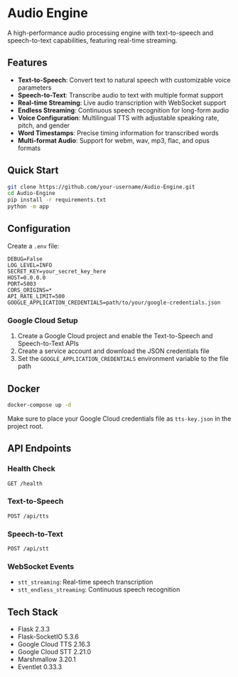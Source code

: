 # Audio Engine

A high-performance audio processing engine with text-to-speech and speech-to-text capabilities, featuring real-time streaming.

## Features

- **Text-to-Speech**: Convert text to natural speech with customizable voice parameters
- **Speech-to-Text**: Transcribe audio to text with multiple format support
- **Real-time Streaming**: Live audio transcription with WebSocket support
- **Endless Streaming**: Continuous speech recognition for long-form audio
- **Voice Configuration**: Multilingual TTS with adjustable speaking rate, pitch, and gender
- **Word Timestamps**: Precise timing information for transcribed words
- **Multi-format Audio**: Support for webm, wav, mp3, flac, and opus formats

## Quick Start

```bash
git clone https://github.com/your-username/Audio-Engine.git
cd Audio-Engine
pip install -r requirements.txt
python -m app
```

## Configuration

Create a `.env` file:

```env
DEBUG=False
LOG_LEVEL=INFO
SECRET_KEY=your_secret_key_here
HOST=0.0.0.0
PORT=5003
CORS_ORIGINS=*
API_RATE_LIMIT=500
GOOGLE_APPLICATION_CREDENTIALS=path/to/your/google-credentials.json
```

### Google Cloud Setup

1. Create a Google Cloud project and enable the Text-to-Speech and Speech-to-Text APIs
2. Create a service account and download the JSON credentials file
3. Set the `GOOGLE_APPLICATION_CREDENTIALS` environment variable to the file path

## Docker

```bash
docker-compose up -d
```

Make sure to place your Google Cloud credentials file as `tts-key.json` in the project root.

## API Endpoints

### Health Check

```
GET /health
```

### Text-to-Speech

```
POST /api/tts
```

### Speech-to-Text

```
POST /api/stt
```

### WebSocket Events

- `stt_streaming`: Real-time speech transcription
- `stt_endless_streaming`: Continuous speech recognition

## Tech Stack

- Flask 2.3.3
- Flask-SocketIO 5.3.6
- Google Cloud TTS 2.16.3
- Google Cloud STT 2.21.0
- Marshmallow 3.20.1
- Eventlet 0.33.3
